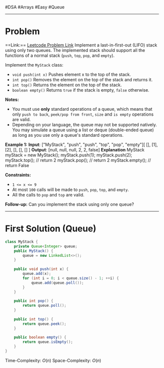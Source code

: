 #DSA #Arrays #Easy #Queue 
___
# Problem
==Link:== [Leetcode Problem Link](https://leetcode.com/problems/implement-stack-using-queues/description/?envType=problem-list-v2&envId=queue)
Implement a last-in-first-out (LIFO) stack using only two queues. The implemented stack should support all the functions of a normal stack (`push`, `top`, `pop`, and `empty`).

Implement the `MyStack` class:
- `void push(int x)` Pushes element x to the top of the stack.
- `int pop()` Removes the element on the top of the stack and returns it.
- `int top()` Returns the element on the top of the stack.
- `boolean empty()` Returns `true` if the stack is empty, `false` otherwise.

**Notes:**
- You must use **only** standard operations of a queue, which means that only `push to back`, `peek/pop from front`, `size` and `is empty` operations are valid.
- Depending on your language, the queue may not be supported natively. You may simulate a queue using a list or deque (double-ended queue) as long as you use only a queue's standard operations.

**Example 1:**
	**Input**: ["MyStack", "push", "push", "top", "pop", "empty"][ [], [1], [2], [], [], [] ]
	**Output**: [null, null, null, 2, 2, false]
	**Explanation**
	MyStack myStack = new MyStack();
	myStack.push(1);
	myStack.push(2);
	myStack.top(); // return 2
	myStack.pop(); // return 2
	myStack.empty(); // return False

**Constraints:**
- `1 <= x <= 9`
- At most `100` calls will be made to `push`, `pop`, `top`, and `empty`.
- All the calls to `pop` and `top` are valid.

**Follow-up:** Can you implement the stack using only one queue?
___
# First Solution (Queue)
```java
class MyStack {
    private Queue<Integer> queue;
    public MyStack() {
        queue = new LinkedList<>();
    }
    
    public void push(int x) {
        queue.add(x);
        for (int i = 0; i < queue.size() - 1; ++i) {
            queue.add(queue.poll());
        }
    }
    
    public int pop() {
        return queue.poll();
    }
    
    public int top() {
        return queue.peek();
    }
    
    public boolean empty() {
        return queue.isEmpty();
    }
}
```
Time-Complexity: $O(n)$
Space-Complexity: $O(n)$
